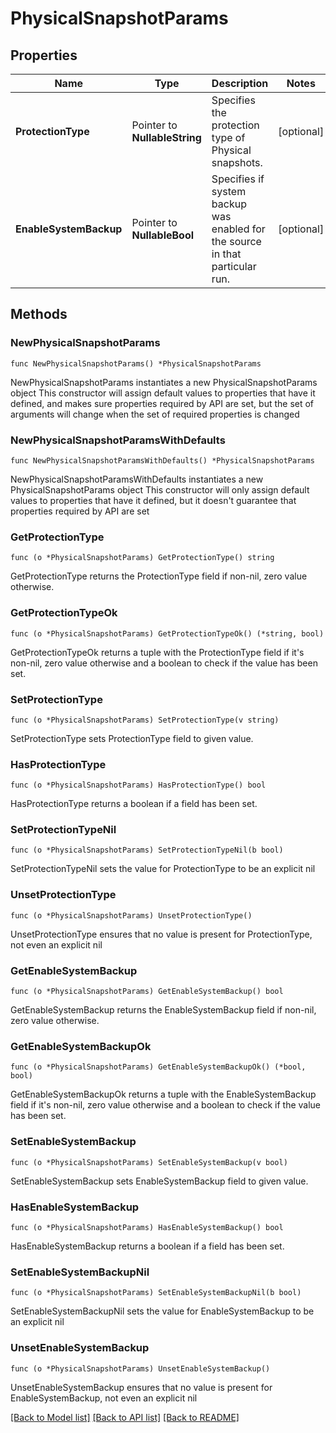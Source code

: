 # PhysicalSnapshotParams

## Properties

Name | Type | Description | Notes
------------ | ------------- | ------------- | -------------
**ProtectionType** | Pointer to **NullableString** | Specifies the protection type of Physical snapshots. | [optional] 
**EnableSystemBackup** | Pointer to **NullableBool** | Specifies if system backup was enabled for the source in that particular run. | [optional] 

## Methods

### NewPhysicalSnapshotParams

`func NewPhysicalSnapshotParams() *PhysicalSnapshotParams`

NewPhysicalSnapshotParams instantiates a new PhysicalSnapshotParams object
This constructor will assign default values to properties that have it defined,
and makes sure properties required by API are set, but the set of arguments
will change when the set of required properties is changed

### NewPhysicalSnapshotParamsWithDefaults

`func NewPhysicalSnapshotParamsWithDefaults() *PhysicalSnapshotParams`

NewPhysicalSnapshotParamsWithDefaults instantiates a new PhysicalSnapshotParams object
This constructor will only assign default values to properties that have it defined,
but it doesn't guarantee that properties required by API are set

### GetProtectionType

`func (o *PhysicalSnapshotParams) GetProtectionType() string`

GetProtectionType returns the ProtectionType field if non-nil, zero value otherwise.

### GetProtectionTypeOk

`func (o *PhysicalSnapshotParams) GetProtectionTypeOk() (*string, bool)`

GetProtectionTypeOk returns a tuple with the ProtectionType field if it's non-nil, zero value otherwise
and a boolean to check if the value has been set.

### SetProtectionType

`func (o *PhysicalSnapshotParams) SetProtectionType(v string)`

SetProtectionType sets ProtectionType field to given value.

### HasProtectionType

`func (o *PhysicalSnapshotParams) HasProtectionType() bool`

HasProtectionType returns a boolean if a field has been set.

### SetProtectionTypeNil

`func (o *PhysicalSnapshotParams) SetProtectionTypeNil(b bool)`

 SetProtectionTypeNil sets the value for ProtectionType to be an explicit nil

### UnsetProtectionType
`func (o *PhysicalSnapshotParams) UnsetProtectionType()`

UnsetProtectionType ensures that no value is present for ProtectionType, not even an explicit nil
### GetEnableSystemBackup

`func (o *PhysicalSnapshotParams) GetEnableSystemBackup() bool`

GetEnableSystemBackup returns the EnableSystemBackup field if non-nil, zero value otherwise.

### GetEnableSystemBackupOk

`func (o *PhysicalSnapshotParams) GetEnableSystemBackupOk() (*bool, bool)`

GetEnableSystemBackupOk returns a tuple with the EnableSystemBackup field if it's non-nil, zero value otherwise
and a boolean to check if the value has been set.

### SetEnableSystemBackup

`func (o *PhysicalSnapshotParams) SetEnableSystemBackup(v bool)`

SetEnableSystemBackup sets EnableSystemBackup field to given value.

### HasEnableSystemBackup

`func (o *PhysicalSnapshotParams) HasEnableSystemBackup() bool`

HasEnableSystemBackup returns a boolean if a field has been set.

### SetEnableSystemBackupNil

`func (o *PhysicalSnapshotParams) SetEnableSystemBackupNil(b bool)`

 SetEnableSystemBackupNil sets the value for EnableSystemBackup to be an explicit nil

### UnsetEnableSystemBackup
`func (o *PhysicalSnapshotParams) UnsetEnableSystemBackup()`

UnsetEnableSystemBackup ensures that no value is present for EnableSystemBackup, not even an explicit nil

[[Back to Model list]](../README.md#documentation-for-models) [[Back to API list]](../README.md#documentation-for-api-endpoints) [[Back to README]](../README.md)


